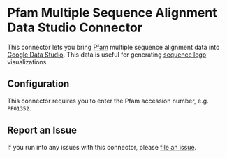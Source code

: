 # Pfam Multiple Sequence Alignment Data Studio Connector

This connector lets you bring [Pfam] multiple sequence alignment data
into [Google Data Studio]. This data is useful for generating [sequence logo]
visualizations.

## Configuration

This connector requires you to enter the Pfam accession number, e.g. `PF01352`.

## Report an Issue

If you run into any issues with this connector, please [file an issue].

[Pfam]: https://pfam.xfam.org/
[Google Data Studio]: https://datastudio.google.com/
[file an issue]: https://github.com/cofactor-io/pfam-msa-datastudio-connector/issues/new
[sequence logo]: https://en.wikipedia.org/wiki/Sequence_logo